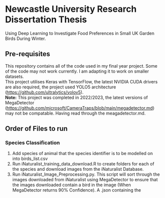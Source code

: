 # Newcastle University Research Dissertation Thesis 
Using Deep Learning to Investigate Food Preferences in Small UK Garden Birds During Winter.

## Pre-requisites
This repository contains all of the code used in my final year project. Some of the code may not work currently. I am adapting it to work on smaller datasets.  
This project utilises Keras with TensorFlow, the latest NVIDIA CUDA drivers are also required, the project used YOLO5 architecture (https://github.com/ultralytics/yolov5).  
**Note:** This project was completed in 2022/2023, the latest versions of MegaDetector (https://github.com/microsoft/CameraTraps/blob/main/megadetector.md) may not be compatable. Having read through the meagadetector.md.  

## Order of Files to run
### Species Classification
1) Add species of animal that the species identifier is to be modelled on into birds_list.csv
2) Run iNaturalist_training_data_download.R to create folders for each of the species and download images from the iNaturalist Database.
3) Run iNaturalist_Image_Preprocessing.py.  This script will sort through the images downloaded from iNaturalist using MegaDetector to ensure that the images downloaded contain a bird in the image (When MegaDetector returns 90% Confidence). A .json containing the 